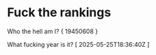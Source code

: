 # Fuck the rankings

Who the hell am I?
{ 19450608 }

What fucking year is it?
[ 2025-05-25T18:36:40Z ]
